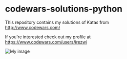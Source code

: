 # codewars-solutions-python

This repository contains my solutions of Katas from http://www.codewars.com/

If you're interested check out my profile at https://www.codewars.com/users/irezwi

![My image](https://www.codewars.com/users/irezwi/badges/large)
